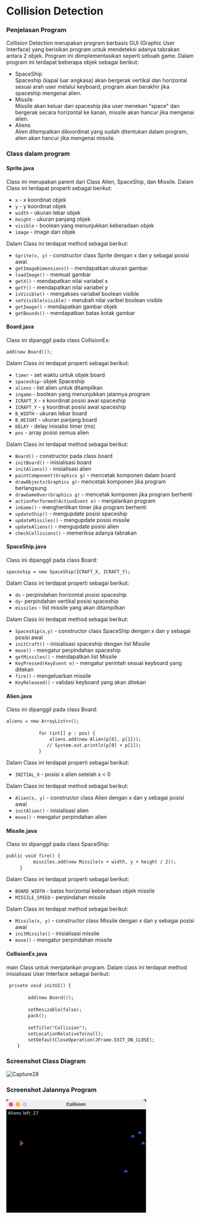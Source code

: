 # Collision Detection
### Penjelasan Program
Collision Detection merupakan program berbasis GUI (Graphic User Interface) yang berisikan program untuk mendeteksi adanya tabrakan antara 2 objek. Program ini diimplementasikan seperti sebuah game. Dalam program ini terdapat beberapa objek sebagai berikut:
* SpaceShip <br>
  Spaceship (kapal luar angkasa) akan bergerak vertikal dan horizontal sesuai arah user melalui keyboard, program akan berakhir jika spaceship mengenai alien.
* Missile <br>
  Missile akan keluar dari spaceship jika user menekan "space" dan bergerak secara horizontal ke kanan, missile akan hancur jika mengenai alien.
* Aliens <br>
  Alien ditempatkan dikoordinat yang sudah ditentukan dalam program, alien akan hancur jika mengenai missile.

### Class dalam program
#### Sprite.java
Class ini merupakan parent dari Class Alien, SpaceShip, dan Missile.
Dalam Class ini terdapat properti sebagai berikut:
* `x` - x koordinat objek
* `y` - y koordinat objek
* `width` - ukuran lebar objek
* `height` - ukuran panjang objek
* `visible` - boolean yang menunjukkan keberadaan objek
* `image` - image dari objek 

Dalam Class ini terdapat method sebagai berikut:
* `Sprite(x, y)` -  constructor class Sprite dengan x dan y sebagai posisi awal
* `getImageDimensions()` - mendapatkan ukuran gambar.
* `loadImage()` - memuat gambar
* `getX()` - mendapatkan nilai variabel x
* `getY()` - mendapatkan nilai variabel y
* `isVisible()` - mengakses variabel boolean visible
* `setVisible(visible)` - merubah nilai varibel boolean visible
* `getImage()` - mendapatkan gambar objek
* `getBounds()` - mendapatkan batas kotak gambar

#### Board.java
Class ini dipanggil pada class CollisionEx:
```
add(new Board());
```
Dalam Class ini terdapat properti sebagai berikut:
* `timer` - set waktu untuk objek board
* `spaceship`- objek Spaceship
* `aliens` - list alien untuk ditampilkan
* `ingame` - boolean yang menunjukkan jalannya program
* `ICRAFT_X` - x koordinat posisi awal spaceship
* `ICRAFT_Y` - y koordinat posisi awal spaceship
* `B_WIDTH` - ukuran lebar board
* `B_HEIGHT` - ukuran panjang board
* `DELAY` - delay inisialisi timer (ms)
* `pos` - array posisi semua alien

Dalam Class ini terdapat method sebagai berikut:
* `Board()` - constructor pada class board
* `initBoard()` - inisialisasi board
* `initAliens()` - inisialisasi alien
* `paintComponent(Graphics g)` - mencetak komponen dalam board
* `drawObjects(Graphics g)`- mencetak komponen jika program berlangsung
* `drawGameOver(Graphics g)` - mencetak komponen jika program berhenti
* `actionPerformed(ActionEvent e)` - menjalankan program
* `inGame()` - menghentikan timer jika program berhenti
* `updateShip()` - mengupdate posisi spaceship
* `updateMissiles()` - mengupdate posisi missile
* `updateAliens()` - mengupdate posisi alien
* `checkCollisions()` - memeriksa adanya tabrakan 

#### SpaceShip.java
Class ini dipanggil pada class Board:
```
spaceship = new SpaceShip(ICRAFT_X, ICRAFT_Y);
```
Dalam Class ini terdapat properti sebagai berikut:
* `dx` - perpindahan horizontal posisi spaceship 
* `dy`- perpindahan vertikal posisi spaceship
* `missiles` - list missile yang akan ditampilkan

Dalam Class ini terdapat method sebagai berikut:
* `Spaceship(x,y)` - constructor class SpaceShip dengan x dan y sebagai posisi awal
* `initCraft()` - inisialisasi spaceship dengan list Missile
* `move()` - mengatur perpindahan spaceship
* `getMissiles()` - mendapatkan list Missile
* `KeyPressed(KeyEvent e)` - mengatur perintah sesuai keyboard yang ditekan
* `fire()` - mengeluarkan missile
* `KeyReleased()` - validasi keyboard yang akan ditekan

#### Alien.java
Class ini dipanggil pada class Board:
```
aliens = new ArrayList<>();

	        for (int[] p : pos) {
	            aliens.add(new Alien(p[0], p[1]));
	           // System.out.println(p[0] + p[1]);
	        }
```
Dalam Class ini terdapat properti sebagai berikut:
* `INITIAL_X` - posisi x alien setelah x < 0

Dalam Class ini terdapat method sebagai berikut:
* `Alien(x, y)` -  constructor class Alien dengan x dan y sebagai posisi awal
* `initAlien()` - inisialisasi alien
* `move()` - mengatur perpindahan alien

#### Missile.java
Class ini dipanggil pada class SpaceShip:
```
public void fire() {
          missiles.add(new Missile(x + width, y + height / 2));
     }
```
Dalam Class ini terdapat properti sebagai berikut:
* `BOARD_WIDTH` - batas horizontal keberadaan objek missile
* `MISSILE_SPEED` - perpindahan missile

Dalam Class ini terdapat method sebagai berikut:
* `Missile(x, y)` -  constructor class Missile dengan x dan y sebagai posisi awal
* `initMissile()` - inisialisasi missile
* `move()` - mengatur perpindahan missile

#### CollisionEx.java
main Class untuk menjalankan program. Dalam class ini terdapat method inisialisasi User Interface sebagai berikut:
```
 private void initUI() {
        
        add(new Board());
        
        setResizable(false);
        pack();
        
        setTitle("Collision");
        setLocationRelativeTo(null);
        setDefaultCloseOperation(JFrame.EXIT_ON_CLOSE);
    }
```
### Screenshot Class Diagram
![Capture28](https://user-images.githubusercontent.com/57831206/102113645-d9b6f100-3e6b-11eb-9345-ee492b9bd422.JPG)
### Screenshot Jalannya Program
<img height="300px" alt="DemoApp" src="READMEAssets/DemoApp.gif">
